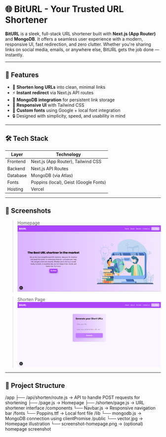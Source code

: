 # 🌐 BitURL - Your Trusted URL Shortener 

**BitURL** is a sleek, full-stack URL shortener built with **Next.js (App Router)** and **MongoDB**. It offers a seamless user experience with a modern, responsive UI, fast redirection, and zero clutter. Whether you're sharing links on social media, emails, or anywhere else, BitURL gets the job done — instantly.

---

## 🚀 Features

- 🔗 **Shorten long URLs** into clean, minimal links
- ⚡ **Instant redirect** via Next.js API routes
- 💾 **MongoDB integration** for persistent link storage
- 📱 **Responsive UI** with Tailwind CSS
- 🎨 **Custom fonts** using Google + local font integration
- 🔒 Designed with simplicity, speed, and usability in mind

---

## 🛠️ Tech Stack

| Layer        | Technology            |
|--------------|------------------------|
| Frontend     | Next.js (App Router), Tailwind CSS |
| Backend      | Next.js API Routes     |
| Database     | MongoDB (via Atlas)    |
| Fonts        | Poppins (local), Geist (Google Fonts) |
| Hosting      | Vercel   |

---

## 📸 Screenshots

> Homepage  
![Homepage](./public/homepage.png)

> Shorten Page  
![Shorten](./public/shorten.png)


---


## 📁 Project Structure

/app
  ├── /api/shorten/route.js       → API to handle POST requests for shortening
  ├── /page.js                    → Homepage
  ├── /shorten/page.js            → URL shortener interface
/components
  └── Navbar.js                   → Responsive navigation bar
/fonts
  └── Poppins.ttf                 → Local font file
/lib
  └── mongodb.js                  → MongoDB connection using clientPromise
/public
  └── vector.jpg                  → Homepage illustration
  └── screenshot-homepage.png     → (optional) homepage screenshot


